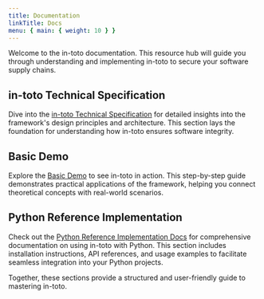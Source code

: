 ```yaml
---
title: Documentation
linkTitle: Docs
menu: { main: { weight: 10 } }
---
```


Welcome to the in-toto documentation. This resource hub will guide you through understanding and implementing in-toto to secure your software supply chains.

## in-toto Technical Specification
Dive into the [in-toto Technical Specification](docs/spec) for detailed insights into the framework's design principles and architecture. This section lays the foundation for understanding how in-toto ensures software integrity.

## Basic Demo
Explore the [Basic Demo](https://github.com/in-toto/demo) to see in-toto in action. This step-by-step guide demonstrates practical applications of the framework, helping you connect theoretical concepts with real-world scenarios.

## Python Reference Implementation
Check out the [Python Reference Implementation Docs](https://in-toto.readthedocs.io/) for comprehensive documentation on using in-toto with Python. This section includes installation instructions, API references, and usage examples to facilitate seamless integration into your Python projects.

Together, these sections provide a structured and user-friendly guide to mastering in-toto.

